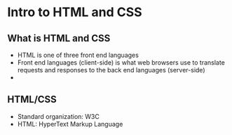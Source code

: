 # Intro to HTML and CSS

## What is HTML and CSS

- HTML is one of three front end languages
- Front end languages (client-side) is what web browsers use to translate requests and responses to the back end languages (server-side)
-

## HTML/CSS

- Standard organization: W3C
- HTML: HyperText Markup Language